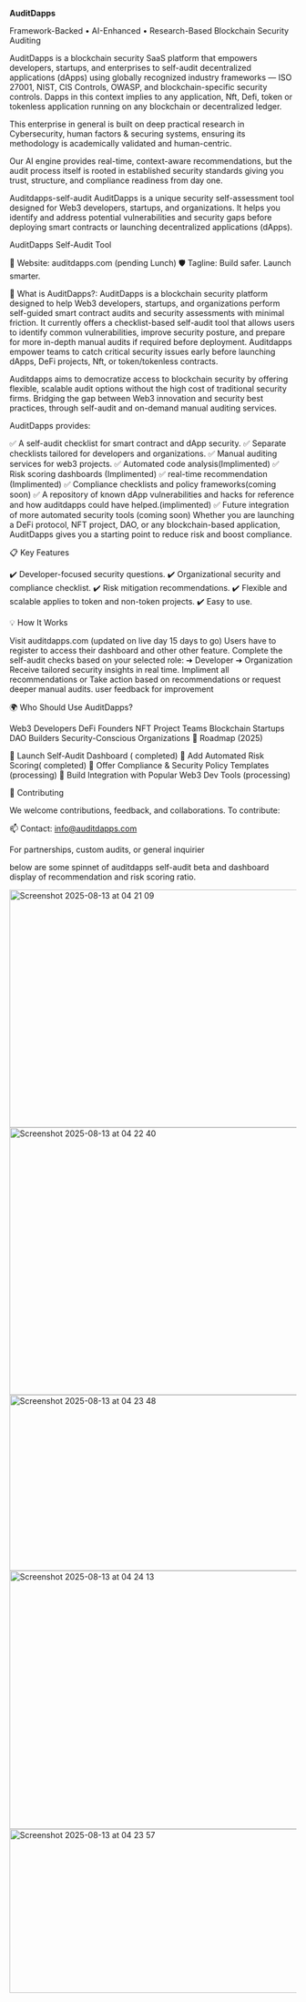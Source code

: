 
 **AuditDapps**
 
Framework-Backed • AI-Enhanced • Research-Based Blockchain Security Auditing


AuditDapps is a blockchain security SaaS platform that empowers developers, startups, and enterprises to self-audit decentralized applications (dApps) using globally recognized industry frameworks — ISO 27001, NIST, CIS Controls, OWASP, and blockchain-specific security controls. Dapps in this context implies to any application, Nft, Defi, token or tokenless application running on any blockchain or decentralized ledger.


This enterprise in general is built on deep practical research in Cybersecurity, human factors & securing systems, ensuring its methodology is academically validated and human-centric.

Our AI engine provides real-time, context-aware recommendations, but the audit process itself is rooted in established security standards giving you trust, structure, and compliance readiness from day one.



Auditdapps-self-audit
AuditDapps is a unique security self-assessment tool designed for Web3 developers, startups, and organizations. It helps you identify and address potential vulnerabilities and security gaps before deploying smart contracts or launching decentralized applications (dApps).


AuditDapps Self-Audit Tool



🔗 Website: auditdapps.com (pending Lunch)
🛡️ Tagline: Build safer. Launch smarter.

🚀 What is AuditDapps?: AuditDapps is a blockchain security platform designed to help Web3 developers, startups, and organizations perform self-guided smart contract audits and security assessments with minimal friction. It currently offers a checklist-based self-audit tool that allows users to identify common vulnerabilities, improve security posture, and prepare for more in-depth manual audits if required before deployment.
Auditdapps empower teams to catch critical security issues early before launching dApps, DeFi projects, Nft, or token/tokenless contracts.

Auditdapps aims to democratize access to blockchain security by offering flexible, scalable audit options without the high cost of traditional security firms. Bridging the gap between Web3 innovation and security best practices, through self-audit and on-demand manual auditing services.

AuditDapps provides:

✅ A self-audit checklist for smart contract and dApp security.
✅ Separate checklists tailored for developers and organizations.
✅ Manual auditing services for web3 projects.
✅ Automated code analysis(Implimented)
✅ Risk scoring dashboards (Implimented)
✅ real-time recommendation (Implimented)
✅ Compliance checklists and policy frameworks(coming soon)
✅ A repository of known dApp vulnerabilities and hacks for reference and how auditdapps could have helped.(implimented)
✅ Future integration of more automated security tools (coming soon)
Whether you are launching a DeFi protocol, NFT project, DAO, or any blockchain-based application, AuditDapps gives you a starting point to reduce risk and boost compliance.

📋 Key Features

✔️ Developer-focused security questions.
✔️ Organizational security and compliance checklist.
✔️ Risk mitigation recommendations.
✔️ Flexible and scalable applies to token and non-token projects.
✔️ Easy to use.

💡 How It Works

Visit auditdapps.com (updated on live day 15 days to go)
Users have to register to access their dashboard and other other feature.
Complete the self-audit checks based on your selected role:
➔ Developer
➔ Organization
Receive tailored security insights in real time.
Impliment all recommendations  or
Take action based on recommendations or request deeper manual audits.
user feedback for improvement

🌍 Who Should Use AuditDapps?

Web3 Developers
DeFi Founders
NFT Project Teams
Blockchain Startups
DAO Builders
Security-Conscious Organizations
📅 Roadmap (2025)

🔄 Launch Self-Audit Dashboard ( completed)
🤖 Add Automated Risk Scoring( completed)
📑 Offer Compliance & Security Policy Templates  
(processing)
🧩 Build Integration with Popular Web3 Dev Tools (processing)


🙌 Contributing

We welcome contributions, feedback, and collaborations.
To contribute:

📫 Contact: info@auditdapps.com

For partnerships, custom audits, or general inquirier

below are some spinnet of auditdapps self-audit beta and dashboard display of recommendation and risk scoring ratio.

<img width="1120" height="418" alt="Screenshot 2025-08-13 at 04 21 09" src="https://github.com/user-attachments/assets/b7d43c97-688c-4b3b-b6e3-f0157ae47f08" />

<img width="664" height="470" alt="Screenshot 2025-08-13 at 04 22 40" src="https://github.com/user-attachments/assets/c6336f63-3091-451c-b402-49e8eaaf1a3c" />
<img width="948" height="309" alt="Screenshot 2025-08-13 at 04 23 48" src="https://github.com/user-attachments/assets/bb959be0-09fb-4919-9cd8-f9b21895ba61" />

<img width="944" height="454" alt="Screenshot 2025-08-13 at 04 24 13" src="https://github.com/user-attachments/assets/a3f35cc1-5c1a-4ac1-8904-ab5b73c3a0ac" />

<img width="965" height="288" alt="Screenshot 2025-08-13 at 04 23 57" src="https://github.com/user-attachments/assets/e1885b20-1764-4c6f-a361-a8c558d9110a" />



